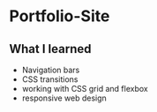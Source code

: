 # Portfolio-Site
## What I learned
- Navigation bars
- CSS transitions
- working with CSS grid and flexbox
- responsive web design
